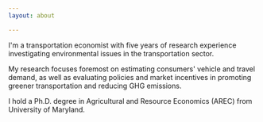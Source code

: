 ```yaml
---
layout: about

---
```


I'm a transportation economist with five years of research experience investigating environmental issues in the transportation sector.

My research focuses foremost on estimating consumers' vehicle and travel demand, as well as evaluating policies and market incentives in promoting greener transportation and reducing GHG emissions. 

I hold a Ph.D. degree in Agricultural and Resource Economics (AREC) from University of Maryland. 



